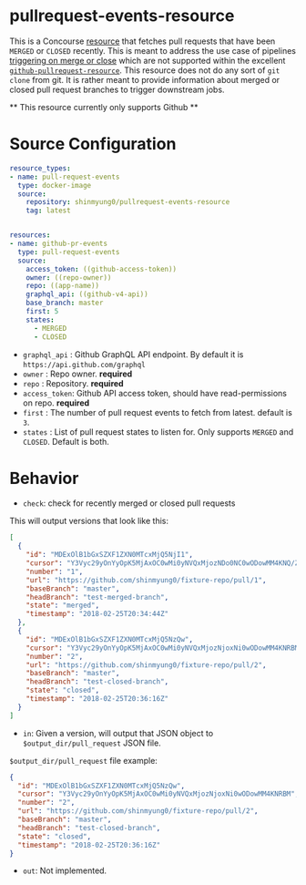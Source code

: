 # pullrequest-events-resource

This is a Concourse [resource][concourse-resource] that fetches pull requests that have been `MERGED` or `CLOSED` recently.
This is meant to address the use case of pipelines [triggering on merge or close][git-issue] which are not supported within the excellent
[`github-pullrequest-resource`][gpr]. This resource does not do any sort of `git clone` from git. 
It is rather meant to provide information about merged or closed pull request branches to trigger downstream jobs.


** This resource currently only supports Github **

[concourse-resource]: https://concourse.ci/implementing-resources.html
[git-issue]: https://github.com/jtarchie/github-pullrequest-resource/issues/128
[gpr]: https://github.com/jtarchie/github-pullrequest-resource

# Source Configuration

```yaml
resource_types:
- name: pull-request-events
  type: docker-image
  source:
    repository: shinmyung0/pullrequest-events-resource
    tag: latest


resources:
- name: github-pr-events
  type: pull-request-events
  source:
    access_token: ((github-access-token))
    owner: ((repo-owner))
    repo: ((app-name))
    graphql_api: ((github-v4-api))
    base_branch: master
    first: 5
    states:
      - MERGED
      - CLOSED
```

* `graphql_api` : Github GraphQL API endpoint. By default it is `https://api.github.com/graphql`
* `owner` : Repo owner. **required**
* `repo` : Repository. **required**
* `access_token`: Github API access token, should have read-permissions on repo. **required**
* `first` : The number of pull request events to fetch from latest. default is `3`.
* `states` : List of pull request states to listen for. Only supports `MERGED` and `CLOSED`. Default is both.




# Behavior

- `check`: check for recently merged or closed pull requests

This will output versions that look like this:

```json
[
  {
    "id": "MDExOlB1bGxSZXF1ZXN0MTcxMjQ5NjI1",
    "cursor": "Y3Vyc29yOnYyOpK5MjAxOC0wMi0yNVQxMjozNDo0NC0wODowMM4KNQ/Z",
    "number": "1",
    "url": "https://github.com/shinmyung0/fixture-repo/pull/1",
    "baseBranch": "master",
    "headBranch": "test-merged-branch",
    "state": "merged",
    "timestamp": "2018-02-25T20:34:44Z"
  },
  {
    "id": "MDExOlB1bGxSZXF1ZXN0MTcxMjQ5NzQw",
    "cursor": "Y3Vyc29yOnYyOpK5MjAxOC0wMi0yNVQxMjozNjoxNi0wODowMM4KNRBM",
    "number": "2",
    "url": "https://github.com/shinmyung0/fixture-repo/pull/2",
    "baseBranch": "master",
    "headBranch": "test-closed-branch",
    "state": "closed",
    "timestamp": "2018-02-25T20:36:16Z"
  }
]

```


- `in`: Given a version, will output that JSON object to `$output_dir/pull_request` JSON file.

`$output_dir/pull_request` file example:
```json
{
  "id": "MDExOlB1bGxSZXF1ZXN0MTcxMjQ5NzQw",
  "cursor": "Y3Vyc29yOnYyOpK5MjAxOC0wMi0yNVQxMjozNjoxNi0wODowMM4KNRBM",
  "number": "2",
  "url": "https://github.com/shinmyung0/fixture-repo/pull/2",
  "baseBranch": "master",
  "headBranch": "test-closed-branch",
  "state": "closed",
  "timestamp": "2018-02-25T20:36:16Z"
}
```


- `out`: Not implemented.